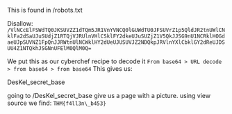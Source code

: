 This is found in /robots.txt


Disallow: `/VlNCcElFSWdTQ0JKSUVZZ1dTQm5JR1VnYVNCQ0lGUWdTU0JFSUVrZ1p5QldJR2tnUWlCNklFa2dSaUJuSUdjZ1RTQjVJRUlnVHlCSklFY2dkeUJuSUZjZ1V5QkJJSG9nU1NCRklHOGdaeUJpSUVNZ1FpQnJJRWtnUlNCWklHY2dUeUJUSUVJZ2NDQkpJRVlnYXlCbklGY2dReUJDSUU4Z1NTQkhJSGNnUFElM0QlM0Q=`

We put this as our cyberchef recipe to decode it
`From base64 > URL decode > from base64 > from base64`
This gives us:

DesKel_secret_base

going to /DesKel_secret_base give us a page with a picture.
using view source we find: `THM{f4ll3n\_b453}`